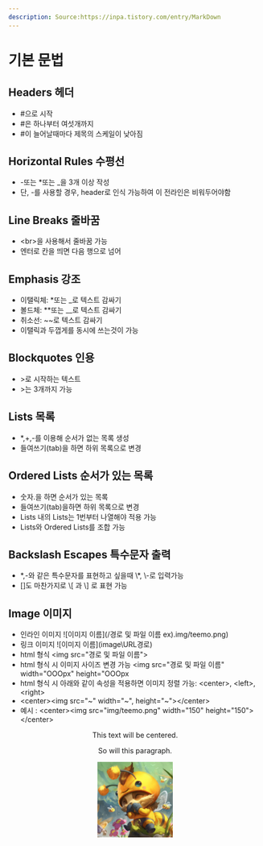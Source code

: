 ```yaml
---
description: Source:https://inpa.tistory.com/entry/MarkDown
---
```


# 기본 문법

## Headers 헤더

* \#으로 시작
* \#은 하나부터 여섯개까지
* \#이 늘어날때마다 제목의 스케일이 낮아짐

## Horizontal Rules 수평선

* \-또는 \*또는 \_을 3개 이상 작성
* 단, -를 사용할 경우, header로 인식 가능하여 이 전라인은 비워두어야함

## Line Breaks 줄바꿈

* \<br>을 사용해서 줄바꿈 가능
* 엔터로 칸을 띄면 다음 행으로 넘어

## Emphasis 강조

* 이탤릭체: \*또는 \_로 텍스트 감싸기
* 볼드체: \*\*또는 \_\_로 텍스트 감싸기
* 취소선: \~\~로 텍스트 감싸기
* 이탤릭과 두껍게를 동시에 쓰는것이 가능

## Blockquotes 인용

* \>로 시작하는 텍스트
* \>는 3개까지 가능

## Lists 목록

* \*,+,-를 이용해 순서가 없는 목록 생성
* 들여쓰기(tab)을 하면 하위 목록으로 변경

## Ordered Lists 순서가 있는 목록

* 숫자.을 하면 순서가 있는 목록
* 들여쓰기(tab)을하면 하위 목록으로 변경
* Lists 내의 Lists는 1번부터 나열해야 적용 가능
* Lists와 Ordered Lists를 조합 가능

## Backslash Escapes 특수문자 출력

* \*,-와 같은 특수문자를 표현하고 싶을때 \\\*, \\-로 입력가능
* \[]도 마찬가지로 \\\[ 과 \\] 로 표현 가능

## Image 이미지

* 인라인 이미지 !\[이미지 이름]\(/경로 및 파일 이름 ex).img/teemo.png)
* 링크 이미지 !\[이미지 이름]\(image\URL경로)
* html 형식 \<img src="경로 및 파일 이름"\>
* html 형식 시 이미지 사이즈 변경 가능 \<img src="경로 및 파일 이름" width="OOOpx" height="OOOpx
* html 형식 시 아래와 같이 속성을 적용하면 이미지 정렬 가능: \<center\>, \<left\>, \<right\>
* \<center\>\<img src="\~" width="\~", height="\~"\>\</center\>
* 예시 : \<center\>\<img src="img/teemo.png" width="150" height="150"\>\</center\>

<div style="text-align:center">This text will be centered.
<p>So will this paragraph.</p></div>

<center>
  <img src="img/teemo.png" width="150" height="150">
</center>
